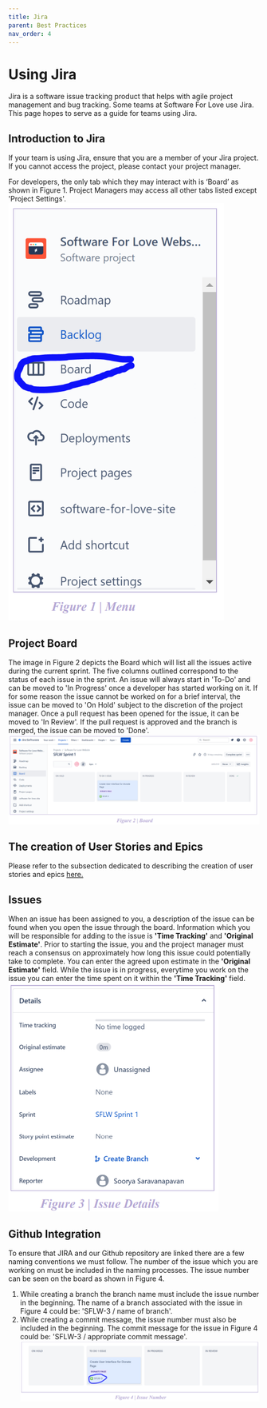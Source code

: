 ```yaml
---
title: Jira
parent: Best Practices
nav_order: 4
---
```


# Using Jira
Jira is a software issue tracking product that helps with agile project management and bug tracking. Some teams at Software For Love use Jira. This page hopes to serve as a guide for teams using Jira.

## Introduction to Jira
If your team is using Jira, ensure that you are a member of your Jira project. If you cannot access the project, please contact your project manager.

For developers, the only tab which they may interact with is ‘Board’ as shown in Figure 1. Project Managers may access all other tabs listed except 'Project Settings'.
![Intro](jira1.PNG)

## Project Board
The image in Figure 2 depicts the Board which will list all the issues active during the current sprint. The five columns outlined correspond to the status of each issue in the sprint. An issue will always start in 'To-Do' and can be moved to 'In Progress' once a developer has started working on it. If for some reason the issue cannot be worked on for a brief interval, the issue can be moved to 'On Hold' subject to the discretion of the project manager. Once a pull request has been opened for the issue, it can be moved to 'In Review'. If the pull request is approved and the branch is merged, the issue can be moved to 'Done'.
![Board](jira2.PNG)

## The creation of User Stories and Epics
Please refer to the subsection dedicated to describing the creation of user stories and epics [here.](https://software-for-love.github.io/documentation/best_practises/pm.html)

## Issues
When an issue has been assigned to you, a description of the issue can be found when you open the issue through the board. Information which you will be responsible for adding to the issue is **'Time Tracking'** and **'Original Estimate'**. Prior to starting the issue, you and the project manager must reach a consensus on approximately how long this issue could potentially take to complete. You can enter the agreed upon estimate in the **'Original Estimate'** field. While the issue is in progress, everytime you work on the issue you can enter the time spent on it within the **'Time Tracking'** field.
![Issues](jira3.PNG)

## Github Integration
To ensure that JIRA and our Github repository are linked there are a few naming conventions we must
follow. The number of the issue which you are working on must be included in the naming processes. The
issue number can be seen on the board as shown in Figure 4.

1. While creating a branch the branch name must include the issue number in the beginning. The
name of a branch associated with the issue in Figure 4 could be: 'SFLW-3 / name of branch'.
2. While creating a commit message, the issue number must also be included in the beginning. The
commit message for the issue in Figure 4 could be: 'SFLW-3 / appropriate commit message'.
![Github](jira4.PNG)